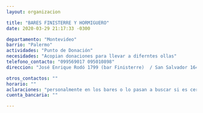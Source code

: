 ```yaml
---
layout: organizacion

title: "BARES FINISTERRE Y HORMIGUERO"
date: 2020-03-29 21:17:33 -0300

departamento: "Montevideo"
barrio: "Palermo"
actividades: "Punto de Donación"
necesidades: "Acopian donaciones para llevar a diferntes ollas"
telefono_contacto: "099569017 095010898"
direccion: "José Enrique Rodó 1799 (bar Finisterre)  / San Salvador 1644 (Bar Hormiguero)"

otros_contactos: ""
horario: ""
aclaraciones: "personalmente en los bares o lo pasan a buscar si es cerca (andan en bici) - Cordón y Palermo"
cuenta_bancaria: ""

---
```

